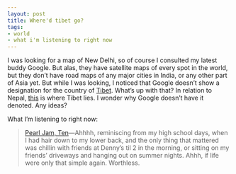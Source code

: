 ```yaml
---
layout: post
title: Where'd tibet go?
tags:
- world
- what i'm listening to right now
---
```

I was looking for a map of New Delhi, so of course I consulted my latest buddy Google. But alas, they have satellite maps of every spot in the world, but they don’t have road maps of any major cities in India, or any other part of Asia yet. But while I was looking, I noticed that Google doesn’t show a designation for the country of [Tibet](http://maps.google.com/maps?q=india&ll=29.113775,85.517578&spn=21.602394,31.645020&t=h&hl=en). What’s up with that? In relation to Nepal, [this](http://www.cots.com.cn/handbook/img/tibet_map.jpg) is where Tibet lies. I wonder why Google doesn’t have it denoted. Any ideas?

What I’m listening to right now:
> 
> [Pearl Jam, Ten](http://www.amazon.com/exec/obidos/redirect?path=ASIN/B0000027RL&link_code=as2&camp=1789&tag=nikhiltrivedi-20&creative=9325)—Ahhhh, reminiscing from my high school days, when I had hair down to my lower back, and the only thing that mattered was chillin with friends at Denny’s til 2 in the morning, or sitting on my friends’ driveways and hanging out on summer nights. Ahhh, if life were only that simple again. Worthless.
> 
